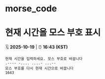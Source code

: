 # morse_code
# 현재 시간을 모스 부호 표시
<!-- MORSE_TIME_START -->
🗓️ **2025-10-19** | ⏰ **16:43 (KST)**

```
현재 시간을 입력하세요. 모스 부호로 바꿉니다
.---- -.... ....- ...--
모스 부호를 다시 현재 시간으로 바꿉니다
1643
```
<!-- MORSE_TIME_END -->
